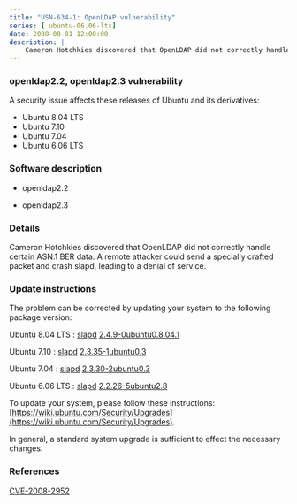 ```yaml
---
title: "USN-634-1: OpenLDAP vulnerability"
series: [ ubuntu-06.06-lts]
date: 2008-08-01 12:00:00
description: |
    Cameron Hotchkies discovered that OpenLDAP did not correctly handle certain ASN.1 BER data.  A remote attacker could send a specially crafted packet and crash slapd, leading to a denial of service. 
--- 
```

 
### openldap2.2, openldap2.3 vulnerability

A security issue affects these releases of Ubuntu and its derivatives:

* Ubuntu 8.04 LTS
* Ubuntu 7.10
* Ubuntu 7.04
* Ubuntu 6.06 LTS

### Software description

* openldap2.2 

* openldap2.3 

### Details

Cameron Hotchkies discovered that OpenLDAP did not correctly handle certain ASN.1 BER data. A remote attacker could send a specially crafted packet and crash slapd, leading to a denial of service. 

### Update instructions

The problem can be corrected by updating your system to the following package version:

Ubuntu 8.04 LTS
 : [slapd](https://launchpad.net/ubuntu/+source/openldap2.3) <span> [2.4.9-0ubuntu0.8.04.1](https://launchpad.net/ubuntu/+source/openldap2.3/2.4.9-0ubuntu0.8.04.1) </span> 

Ubuntu 7.10
 : [slapd](https://launchpad.net/ubuntu/+source/openldap2.3) <span> [2.3.35-1ubuntu0.3](https://launchpad.net/ubuntu/+source/openldap2.3/2.3.35-1ubuntu0.3) </span> 

Ubuntu 7.04
 : [slapd](https://launchpad.net/ubuntu/+source/openldap2.3) <span> [2.3.30-2ubuntu0.3](https://launchpad.net/ubuntu/+source/openldap2.3/2.3.30-2ubuntu0.3) </span> 

Ubuntu 6.06 LTS
 : [slapd](https://launchpad.net/ubuntu/+source/openldap2.2) <span> [2.2.26-5ubuntu2.8](https://launchpad.net/ubuntu/+source/openldap2.2/2.2.26-5ubuntu2.8) </span> 

To update your system, please follow these instructions: [https://wiki.ubuntu.com/Security/Upgrades](https://wiki.ubuntu.com/Security/Upgrades).

In general, a standard system upgrade is sufficient to effect the necessary changes. 

### References

 [CVE-2008-2952](http://people.ubuntu.com/~ubuntu-security/cve/CVE-2008-2952)
 
